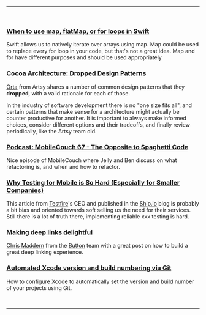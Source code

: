 <br/><hr/><br/>

### [When to use map, flatMap, or for loops in Swift](http://www.mokacoding.com/blog/when-to-use-map-flatmap-for)

Swift allows us to natively iterate over arrays using map. Map could be used to replace every for loop in your code, but that's not a great idea. Map and for have different purposes and should be used appropriately

### [Cocoa Architecture: Dropped Design Patterns](http://artsy.github.io/blog/2015/09/01/Cocoa-Architecture-Dropped-Design-Patterns/)

[Orta](https://twitter.com/orta) from Artsy shares a number of common design patterns that they **dropped**, with a valid rationale for each of those.

In the industry of software development there is no "one size fits all", and certain patterns that make sense for a architecture might actually be counter productive for another. It is important to always make informed choices, consider different options and their tradeoffs, and finally review periodically, like the Artsy team did.

### [Podcast: MobileCouch 67 - The Opposite to Spaghetti Code](http://mobilecouch.co/67)

Nice episode of MobileCouch where Jelly and Ben discuss on what refactoring is, and when and how to refactor.

### [Why Testing for Mobile is So Hard (Especially for Smaller Companies)](https://ship.io/why-testing-for-mobile-is-so-hard-especially-for-smaller-companies-2/)

This article from [Testfire](https://testfire.io/)'s CEO and published in the [Ship.io](https://ship.io/) blog is probably a bit bias and oriented towards soft selling us the need for their services. Still there is a lot of truth there, implementing reliable xxx testing is hard.

### [Making deep links delightful](http://building.usebutton.com/ios/deeplinking/android/2015/09/28/making-deep-links-delightful/)

[Chris Maddern](https://twitter.com/chrismaddern) from the [Button](https://www.usebutton.com/) team with a great post on how to build a great deep linking experience.

### [Automated Xcode version and build numbering via Git](http://www.mokacoding.com/blog/automatic-xcode-versioning-with-git/)

How to configure Xcode to automatically set the version and build number of your projects using Git.

<br/><hr/><br/>
